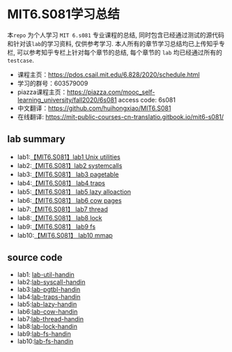 # MIT6.S081学习总结

本`repo` 为个人学习 `MIT 6.s081` 专业课程的总结, 同时包含已经通过测试的源代码和针对该`lab`的学习资料, 仅供参考学习. 本人所有的章节学习总结均已上传知乎专栏, 可以参考知乎专栏上针对每个章节的总结, 每个章节的 `lab` 均已经通过所有的 `testcase`.

+ 课程主页：https://pdos.csail.mit.edu/6.828/2020/schedule.html
+ 学习的群号：603579009
+ piazza课程主页：https://piazza.com/mooc_self-learning_university/fall2020/6s081
    access code: 6s081
+ 中文翻译：https://github.com/huihongxiao/MIT6.S081
+ 在线翻译: https://mit-public-courses-cn-translatio.gitbook.io/mit6-s081/

## lab summary
+ lab1:[【MIT6.S081】lab1 Unix utilities](https://zhuanlan.zhihu.com/p/378706996)
+ lab2:[【MIT6.S081】lab2 systemcalls](https://zhuanlan.zhihu.com/p/386227311)
+ lab3:[【MIT6.S081】 lab3 pagetable](https://zhuanlan.zhihu.com/p/397907343)
+ lab4:[【MIT6.S081】 lab4 traps](https://zhuanlan.zhihu.com/p/401961538)
+ lab5:[【MIT6.S081】 lab5 lazy alloaction](https://zhuanlan.zhihu.com/p/403196090)
+ lab6:[【MIT6.S081】 lab6 cow pages](https://zhuanlan.zhihu.com/p/406265385)
+ lab7:[【MIT6.S081】 lab7 thread](https://zhuanlan.zhihu.com/p/419454804)
+ lab8:[【MIT6.S081】 lab8 lock](https://zhuanlan.zhihu.com/p/456281981)
+ lab9:[【MIT6.S081】 lab9 fs](https://zhuanlan.zhihu.com/p/465636130)
+ lab10:[【MIT6.S081】 lab10 mmap](https://zhuanlan.zhihu.com/p/584971591)

## source code
+ lab1: [lab-util-handin](https://github.com/mike-box/MIT6.S081/tree/main/lab-util-handin)
+ lab2:[lab-syscall-handin](https://github.com/mike-box/MIT6.S081/tree/main/lab-syscall-handin)
+ lab3:[lab-pgtbl-handin](https://github.com/mike-box/MIT6.S081/tree/main/lab-pgtbl-handin)
+ lab4:[lab-traps-handin](https://github.com/mike-box/MIT6.S081/tree/main/lab-traps-handin)
+ lab5:[lab-lazy-handin](https://github.com/mike-box/MIT6.S081/tree/main/lab-lazy-handin)
+ lab6:[lab-cow-handin](https://github.com/mike-box/MIT6.S081/tree/main/lab-cow-handin)
+ lab7:[lab-thread-handin](https://github.com/mike-box/MIT6.S081/tree/main/lab-thread-handin)
+ lab8:[lab-lock-handin](https://github.com/mike-box/MIT6.S081/tree/main/lab-lock-handin)
+ lab9:[lab-fs-handin](https://github.com/mike-box/MIT6.S081/tree/main/lab-fs-handin)
+ lab10:[lab-fs-handin](https://github.com/mike-box/MIT6.S081/tree/main/lab-mmap-handin)



